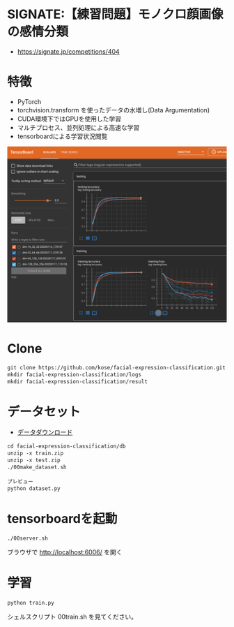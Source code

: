 # SIGNATE:【練習問題】モノクロ顔画像の感情分類

- https://signate.jp/competitions/404


# 特徴

- PyTorch
- torchvision.transform を使ったデータの水増し(Data Argumentation)
- CUDA環境下ではGPUを使用した学習
- マルチプロセス、並列処理による高速な学習
- tensorboardによる学習状況閲覧

![tensorbnoard](tensorboard.png)

# Clone

```
git clone https://github.com/kose/facial-expression-classification.git
mkdir facial-expression-classification/logs
mkdir facial-expression-classification/result
```

# データセット

- [データダウンロード](https://signate.jp/competitions/404/data)

```
cd facial-expression-classification/db
unzip -x train.zip
unzip -x test.zip
./00make_dataset.sh

プレビュー
python dataset.py
```


# tensorboardを起動

```
./00server.sh
```

ブラウザで [http://localhost:6006/](http://localhost:6006/) を開く


# 学習

```
python train.py 
```

シェルスクリプト 00train.sh を見てください。
